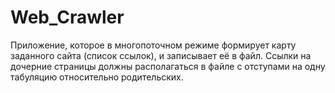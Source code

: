# Web_Crawler

Приложение, которое в многопоточном режиме формирует карту заданного сайта (список ссылок), и записывает её в файл. Ссылки на дочерние страницы должны располагаться в файле с отступами на одну табуляцию относительно родительских.
